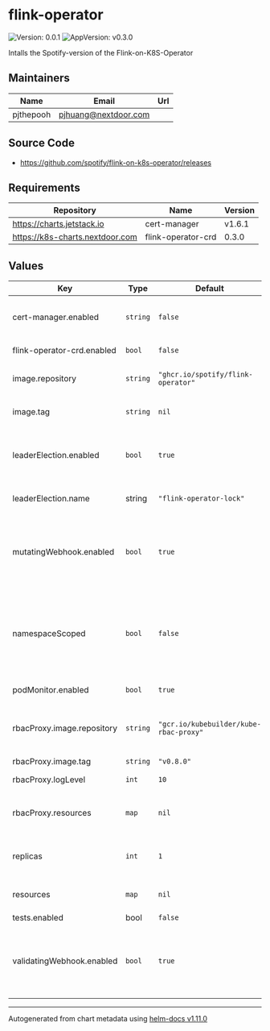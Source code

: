 # flink-operator

![Version: 0.0.1](https://img.shields.io/badge/Version-0.0.1-informational?style=flat-square) ![AppVersion: v0.3.0](https://img.shields.io/badge/AppVersion-v0.3.0-informational?style=flat-square)

Intalls the Spotify-version of the Flink-on-K8S-Operator

## Maintainers

| Name | Email | Url |
| ---- | ------ | --- |
| pjthepooh | <pjhuang@nextdoor.com> |  |

## Source Code

* <https://github.com/spotify/flink-on-k8s-operator/releases>

## Requirements

| Repository | Name | Version |
|------------|------|---------|
| https://charts.jetstack.io | cert-manager | v1.6.1 |
| https://k8s-charts.nextdoor.com | flink-operator-crd | 0.3.0 |

## Values

| Key | Type | Default | Description |
|-----|------|---------|-------------|
| cert-manager.enabled | `string` | `false` | Whether or not to install the Jetstack Cert-Manager. If false, you must have this installed already in your cluster. |
| flink-operator-crd.enabled | `bool` | `false` | whether or not to enable flink-operator-crd chart |
| image.repository | `string` | `"ghcr.io/spotify/flink-operator"` | The Docker Image to pull for the operator. Override to pull a custom image. |
| image.tag | `string` | `nil` | The Docker Image Tag to pull - defaults to the Chart AppVersion value in Chart.yaml. |
| leaderElection.enabled | `bool` | `true` | Whether or not to enable Leader Election. This can be disabled - but should generally be enabled because it provides safe rollouts of new Flink Operator pods. |
| leaderElection.name | string | `"flink-operator-lock"` | (`string` The name of the Lease to hold if Leader Election is enabled. |
| mutatingWebhook.enabled | `bool` | `true` | Whether or not to create the MutatingWebhookConfiguration. Optionally disable-able if you are installing in a non-privileged environment where you cannot create Cluster-scoped resources. |
| namespaceScoped | `bool` | `false` | If enabled, then the Flink Operator will be scoped to watch only this local namespace. If this is set to `false` then all of the `Roles1 and `RoleBindings` will be namespace scoped. If this is set to True, then they will be converted to `ClusterRoles` and ClusterRoleBindings`. |
| podMonitor.enabled | `bool` | `true` | whether or not to enable pod monitor |
| rbacProxy.image.repository | `string` | `"gcr.io/kubebuilder/kube-rbac-proxy"` | The Docker Image to pull for the sidecar that provides secure authentication into the Flink Operator pod for the Kubernetes API. |
| rbacProxy.image.tag | `string` | `"v0.8.0"` | The Docker Tag to use |
| rbacProxy.logLevel | `int` | `10` | The verbosity level to set logging to. |
| rbacProxy.resources | `map` | `nil` | Custom compute resources to apply to the `kube-rbac-proxy` container within the controller pod. |
| replicas | `int` | `1` | Number of FlinkOperator pods to run. If set to > 1, then leaderElection should also be enabled. |
| resources | `map` | `nil` | Custom compute resources to apply to the `manager` container within the controller pod. |
| tests.enabled | bool | `false` |  |
| validatingWebhook.enabled | `bool` | `true` | Whether or not to create the ValidatingWebhookConfiguration. Optionally disable-able if you are installing in a non-privileged environment where you cannot create Cluster-scoped resources. |

----------------------------------------------
Autogenerated from chart metadata using [helm-docs v1.11.0](https://github.com/norwoodj/helm-docs/releases/v1.11.0)
